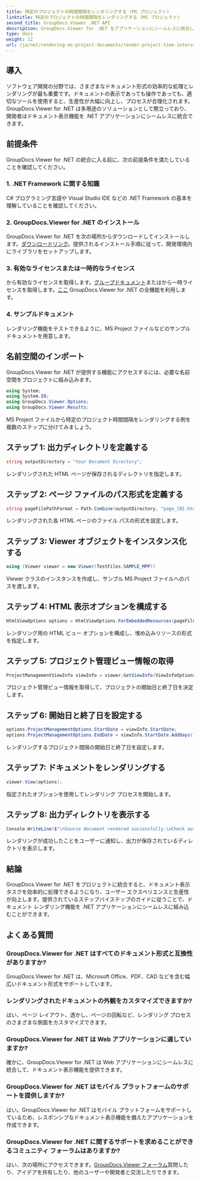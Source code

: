 ```yaml
---
title: 特定のプロジェクトの時間間隔をレンダリングする (MS プロジェクト)
linktitle: 特定のプロジェクトの時間間隔をレンダリングする (MS プロジェクト)
second_title: GroupDocs.Viewer .NET API
description: GroupDocs.Viewer for .NET をアプリケーションにシームレスに統合して、ドキュメントを効率的に表示します。多彩なレンダリング機能で生産性を向上させます。
type: docs
weight: 12
url: /ja/net/rendering-ms-project-documents/render-project-time-interval-ms-project/
---
```

## 導入
ソフトウェア開発の分野では、さまざまなドキュメント形式の効率的な処理とレンダリングが最も重要です。ドキュメントの表示であっても操作であっても、適切なツールを使用すると、生産性が大幅に向上し、プロセスが合理化されます。 GroupDocs.Viewer for .NET は多用途のソリューションとして際立っており、開発者はドキュメント表示機能を .NET アプリケーションにシームレスに統合できます。
## 前提条件
GroupDocs.Viewer for .NET の統合に入る前に、次の前提条件を満たしていることを確認してください。
### 1. .NET Framework に関する知識
C# プログラミング言語や Visual Studio IDE などの .NET Framework の基本を理解していることを確認してください。
### 2. GroupDocs.Viewer for .NET のインストール
GroupDocs.Viewer for .NET を次の場所からダウンロードしてインストールします。[ダウンロードリンク](https://releases.groupdocs.com/viewer/net/)。提供されるインストール手順に従って、開発環境内にライブラリをセットアップします。
### 3. 有効なライセンスまたは一時的なライセンス
から有効なライセンスを取得します。[グループドキュメント](https://purchase.groupdocs.com/buy)またはから一時ライセンスを取得します。[ここ](https://purchase.groupdocs.com/temporary-license/) GroupDocs.Viewer for .NET の全機能を利用します。
### 4. サンプルドキュメント
レンダリング機能をテストできるように、MS Project ファイルなどのサンプル ドキュメントを用意します。

## 名前空間のインポート
GroupDocs.Viewer for .NET が提供する機能にアクセスするには、必要な名前空間をプロジェクトに組み込みます。

```csharp
using System;
using System.IO;
using GroupDocs.Viewer.Options;
using GroupDocs.Viewer.Results;
```

MS Project ファイルから特定のプロジェクト時間間隔をレンダリングする例を複数のステップに分けてみましょう。
## ステップ 1: 出力ディレクトリを定義する
```csharp
string outputDirectory = "Your Document Directory";
```
レンダリングされた HTML ページが保存されるディレクトリを指定します。
## ステップ 2: ページ ファイルのパス形式を定義する
```csharp
string pageFilePathFormat = Path.Combine(outputDirectory, "page_{0}.html");
```
レンダリングされた各 HTML ページのファイル パスの形式を設定します。
## ステップ 3: Viewer オブジェクトをインスタンス化する
```csharp
using (Viewer viewer = new Viewer(TestFiles.SAMPLE_MPP))
```
Viewer クラスのインスタンスを作成し、サンプル MS Project ファイルへのパスを渡します。
## ステップ 4: HTML 表示オプションを構成する
```csharp
HtmlViewOptions options = HtmlViewOptions.ForEmbeddedResources(pageFilePathFormat);
```
レンダリング用の HTML ビュー オプションを構成し、埋め込みリソースの形式を指定します。
## ステップ 5: プロジェクト管理ビュー情報の取得
```csharp
ProjectManagementViewInfo viewInfo = viewer.GetViewInfo(ViewInfoOptions.FromHtmlViewOptions(options)) as ProjectManagementViewInfo;
```
プロジェクト管理ビュー情報を取得して、プロジェクトの開始日と終了日を決定します。
## ステップ 6: 開始日と終了日を設定する
```csharp
options.ProjectManagementOptions.StartDate = viewInfo.StartDate;
options.ProjectManagementOptions.EndDate = viewInfo.StartDate.AddDays(7);
```
レンダリングするプロジェクト間隔の開始日と終了日を設定します。
## ステップ 7: ドキュメントをレンダリングする
```csharp
viewer.View(options);
```
指定されたオプションを使用してレンダリング プロセスを開始します。
## ステップ 8: 出力ディレクトリを表示する
```csharp
Console.WriteLine($"\nSource document rendered successfully.\nCheck output in {outputDirectory}.");
```
レンダリングが成功したことをユーザーに通知し、出力が保存されているディレクトリを表示します。

## 結論
GroupDocs.Viewer for .NET をプロジェクトに統合すると、ドキュメント表示タスクを効率的に処理できるようになり、ユーザー エクスペリエンスと生産性が向上します。提供されているステップバイステップのガイドに従うことで、ドキュメント レンダリング機能を .NET アプリケーションにシームレスに組み込むことができます。
## よくある質問
### GroupDocs.Viewer for .NET はすべてのドキュメント形式と互換性がありますか?
GroupDocs.Viewer for .NET は、Microsoft Office、PDF、CAD などを含む幅広いドキュメント形式をサポートしています。
### レンダリングされたドキュメントの外観をカスタマイズできますか?
はい、ページ レイアウト、透かし、ページの回転など、レンダリング プロセスのさまざまな側面をカスタマイズできます。
### GroupDocs.Viewer for .NET は Web アプリケーションに適していますか?
確かに、GroupDocs.Viewer for .NET は Web アプリケーションにシームレスに統合して、ドキュメント表示機能を提供できます。
### GroupDocs.Viewer for .NET はモバイル プラットフォームのサポートを提供しますか?
はい。GroupDocs.Viewer for .NET はモバイル プラットフォームをサポートしているため、レスポンシブなドキュメント表示機能を備えたアプリケーションを作成できます。
### GroupDocs.Viewer for .NET に関するサポートを求めることができるコミュニティ フォーラムはありますか?
はい、次の場所にアクセスできます。[GroupDocs.Viewer フォーラム](https://forum.groupdocs.com/c/viewer/9)質問したり、アイデアを共有したり、他のユーザーや開発者と交流したりできます。